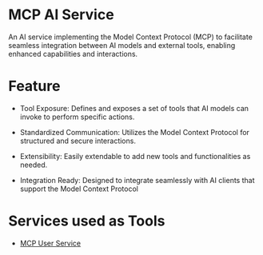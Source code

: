 # MCP AI Service

An AI service implementing the Model Context Protocol (MCP) to facilitate seamless integration between AI models and external tools, enabling enhanced capabilities and interactions.

# Feature

- Tool Exposure: Defines and exposes a set of tools that AI models can invoke to perform specific actions.

- Standardized Communication: Utilizes the Model Context Protocol for structured and secure interactions.

- Extensibility: Easily extendable to add new tools and functionalities as needed.

- Integration Ready: Designed to integrate seamlessly with AI clients that support the Model Context Protocol

# Services used as Tools

- [MCP User Service](https://github.com/srijan-singh/mcp-user-service/)
